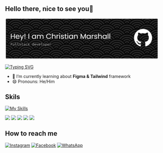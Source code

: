 ## Hello there, nice to see you👋
![EPEPANIM3K](image/github-header-banner.png)

[![Typing SVG](https://readme-typing-svg.demolab.com?font=Fira+Code&size=35&pause=100&color=64F718&width=435&lines=Frontend+bisa;Backend+bisa;Desain+juga+bisa;Gali+sumur+juga+bisa)](https://git.io/typing-svg)
<!--
**EPEPANIM3K/EPEPANIM3K** is a ✨ _special_ ✨ repository because its `README.md` (this file) appears on your GitHub profile.

Here are some ideas to get you started:

- 🔭 I’m currently working on ...
- 🌱 I’m currently learning ...
- 👯 I’m looking to collaborate on ...
- 🤔 I’m looking for help with ...
- 💬 Ask me about ...
- 📫 How to reach me: ...
- 😄 Pronouns: ...
- ⚡ Fun fact: ...
-->
- 🌱 I’m currently learning about **Figma & Tailwind** framework
- 😄 Pronouns: He/Him

 ## Skils
 [![My Skills](https://skillicons.dev/icons?i=html,css,javascript,java,figma)](https://skillicons.dev)

 <img src="https://img.shields.io/badge/HTML5-E34F26?style=for-the-badge&logo=html5&logoColor=white" /> <img src="https://img.shields.io/badge/CSS3-1572B6?style=for-the-badge&logo=css3&logoColor=white" /> <img src="https://img.shields.io/badge/JavaScript-323330?style=for-the-badge&logo=javascript&logoColor=F7DF1E" /> <img src="https://img.shields.io/badge/json-5E5C5C?style=for-the-badge&logo=json&logoColor=white" /> <img src="https://img.shields.io/badge/ChatGPT-74aa9c?style=for-the-badge&logo=openai&logoColor=white" />


 ## How to reach me 
  [![Instagram](https://img.shields.io/badge/Instagram-E4405F?style=for-the-badge&logo=instagram&logoColor=white)](https://www.instagram.com/mars.hallchrist/) [![Facebook](https://img.shields.io/badge/Facebook-1877F2?style=for-the-badge&logo=facebook&logoColor=white)](https://www.facebook.com/marshall.saputra.2025) [![WhatsApp](https://img.shields.io/badge/WhatsApp-25D366?style=for-the-badge&logo=WhatsApp&logoColor=white)](https://wa.me/qr/6O2KJG7AVP45O1)

 